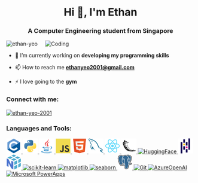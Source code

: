 <h1 align="center">Hi 👋, I'm Ethan</h1>
<h3 align="center">A Computer Engineering student from Singapore</h3>
<img align="right" alt="Coding" width="400" src="https://www.icegif.com/wp-content/uploads/icegif-6457.gif">

<p align="left"> <img src="https://komarev.com/ghpvc/?username=ethan-yeo&label=Profile%20views&color=0e75b6&style=flat" alt="ethan-yeo" /> </p>


- 🔭 I’m currently working on **developing my programming skills**

- 📫 How to reach me **ethanyeo2001@gmail.com**

- ⚡ I love going to the **gym**

<h3 align="left">Connect with me:</h3>
<p align="left">
<a href="https://linkedin.com/in/ethan-yeo-2001" target="blank"><img align="center" src="https://raw.githubusercontent.com/rahuldkjain/github-profile-readme-generator/master/src/images/icons/Social/linked-in-alt.svg" alt="ethan-yeo-2001" height="30" width="40" /></a>
</p>

<h3 align="left">Languages and Tools:</h3>
<p align="left">
  <a href="https://www.cprogramming.com/" target="_blank" rel="noreferrer">
    <img src="https://raw.githubusercontent.com/devicons/devicon/master/icons/c/c-original.svg" alt="C" width="40" height="40"/>
  </a>
  <a href="https://www.python.org" target="_blank" rel="noreferrer">
    <img src="https://raw.githubusercontent.com/devicons/devicon/master/icons/python/python-original.svg" alt="Python" width="40" height="40"/>
  </a>
  <a href="https://www.java.com/" target="_blank" rel="noreferrer">
    <img src="https://raw.githubusercontent.com/devicons/devicon/master/icons/java/java-original.svg" alt="Java" width="40" height="40"/>
  </a>
  <a href="https://developer.mozilla.org/en-US/docs/Web/JavaScript" target="_blank" rel="noreferrer">
    <img src="https://raw.githubusercontent.com/devicons/devicon/master/icons/javascript/javascript-original.svg" alt="JavaScript" width="40" height="40"/>
  </a>
  <a href="https://www.w3.org/standards/webdesign/htmlcss.html" target="_blank" rel="noreferrer">
    <img src="https://raw.githubusercontent.com/devicons/devicon/master/icons/html5/html5-original.svg" alt="HTML/CSS" width="40" height="40"/>
  </a>
  <a href="https://www.w3schools.com/sql/" target="_blank" rel="noreferrer">
    <img src="https://raw.githubusercontent.com/devicons/devicon/master/icons/mysql/mysql-original.svg" alt="SQL" width="40" height="40"/>
  </a>
  <a href="https://reactjs.org/" target="_blank" rel="noreferrer">
    <img src="https://raw.githubusercontent.com/devicons/devicon/master/icons/react/react-original.svg" alt="React.js" width="40" height="40"/>
  </a>
  <a href="https://flask.palletsprojects.com/" target="_blank" rel="noreferrer">
    <img src="https://raw.githubusercontent.com/devicons/devicon/master/icons/flask/flask-original.svg" alt="Flask" width="40" height="40"/>
  </a>
  <a href="https://huggingface.co/" target="_blank" rel="noreferrer">
    <img src="https://raw.githubusercontent.com/huggingface/transformers/master/docs/source/imgs/transformers_logo_name.png" alt="HuggingFace" width="40" height="40"/>
  </a>
  <a href="https://pandas.pydata.org/" target="_blank" rel="noreferrer">
    <img src="https://raw.githubusercontent.com/devicons/devicon/master/icons/pandas/pandas-original.svg" alt="pandas" width="40" height="40"/>
  </a>
  <a href="https://numpy.org/" target="_blank" rel="noreferrer">
    <img src="https://raw.githubusercontent.com/devicons/devicon/master/icons/numpy/numpy-original.svg" alt="NumPy" width="40" height="40"/>
  </a>
  <a href="https://scikit-learn.org/" target="_blank" rel="noreferrer">
    <img src="https://upload.wikimedia.org/wikipedia/commons/0/05/Scikit_learn_logo_small.svg" alt="scikit-learn" width="40" height="40"/>
  </a>
  <a href="https://matplotlib.org/" target="_blank" rel="noreferrer">
    <img src="https://matplotlib.org/stable/_static/logo2_compressed.svg" alt="matplotlib" width="40" height="40"/>
  </a>
  <a href="https://seaborn.pydata.org/" target="_blank" rel="noreferrer">
    <img src="https://seaborn.pydata.org/_images/logo-mark-lightbg.svg" alt="seaborn" width="40" height="40"/>
  </a>
  <a href="https://www.postgresql.org/" target="_blank" rel="noreferrer">
    <img src="https://raw.githubusercontent.com/devicons/devicon/master/icons/postgresql/postgresql-original.svg" alt="PostgreSQL" width="40" height="40"/>
  </a>
  <a href="https://git-scm.com/" target="_blank" rel="noreferrer">
    <img src="https://www.vectorlogo.zone/logos/git-scm/git-scm-icon.svg" alt="Git" width="40" height="40"/>
  </a>
  <a href="https://azure.microsoft.com/en-us/services/openai/" target="_blank" rel="noreferrer">
    <img src="https://upload.wikimedia.org/wikipedia/commons/6/64/Microsoft_Azure_Logo.svg" alt="AzureOpenAI" width="40" height="40"/>
  </a>
  <a href="https://powerapps.microsoft.com/en-us/" target="_blank" rel="noreferrer">
    <img src="https://upload.wikimedia.org/wikipedia/commons/7/74/Microsoft_PowerApps_logo.svg" alt="Microsoft PowerApps" width="40" height="40"/>
  </a>
</p>
